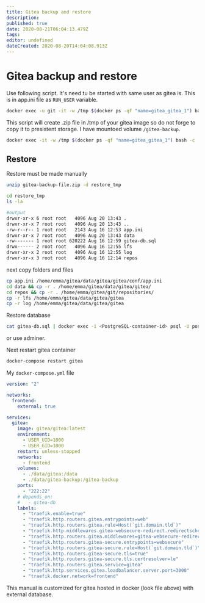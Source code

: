 ```yaml
---
title: Gitea backup and restore
description: 
published: true
date: 2020-08-21T06:04:13.479Z
tags: 
editor: undefined
dateCreated: 2020-08-20T14:04:08.913Z
---
```


# Gitea backup and restore

Use following script. It's need tu be started with same user as gitea is. This is in app.ini file as `RUN_USER` variable.

```bash
docker exec -u git -it -w /tmp $(docker ps -qf "name=gitea_gitea_1") bash -c '/app/gitea/gitea dump -c /data/gitea/conf/app.ini'
```

This script will create .zip file in /tmp of your gitea image so do not forge to copy it to presistent storage. I have mountoed volume `/gitea-backup`.

```bash
docker exec -it -w /tmp $(docker ps -qf "name=gitea_gitea_1") bash -c 'cp -r /tmp/* /gitea-backup'
```

## Restore

Restore must be made manually 

```bash
unzip gitea-backup-file.zip -d restore_tmp
```

```bash
cd restore_tmp
ls -la

#output
drwxr-xr-x 6 root root   4096 Aug 20 13:43 .
drwxr-xr-x 7 root root   4096 Aug 20 13:43 ..
-rw-r--r-- 1 root root   2143 Aug 16 12:53 app.ini
drwxr-xr-x 7 root root   4096 Aug 20 13:43 data
-rw------- 1 root root 620222 Aug 16 12:59 gitea-db.sql
drwx------ 2 root root   4096 Aug 16 12:55 lfs
drwxr-xr-x 2 root root   4096 Aug 16 12:55 log
drwxr-xr-x 3 root root   4096 Aug 16 12:14 repos
```

next copy folders and files

```bash
cp app.ini /home/emma/gitea/data/gitea/gitea/conf/app.ini
cd data && cp -r . /home/emma/gitea/data/gitea/gitea/
cd repos && cp -r . /home/emma/gitea/git/repositories/
cp -r lfs /home/emma/gitea/data/gitea/gitea
cp -r log /home/emma/gitea/data/gitea/gitea
```

Restore database

```bash
cat gitea-db.sql | docker exec -i <PostgreSQL-container-id> psql -U postgres
```

or use adminer.

Next restart gitea container

```bash
docker-compose restart gitea
```

My `docker-compose.yml` file

```yaml
version: "2"

networks:
  frontend:
    external: true

services:
  gitea:
    image: gitea/gitea:latest
    environment:
      - USER_UID=1000
      - USER_GID=1000
    restart: unless-stopped
    networks:
      - frontend
    volumes:
      - ./data/gitea:/data
      - ./data/gitea-backup:/gitea-backup
    ports:
      - "222:22"
    # depends_on:
    #   - gitea-db
    labels:
      - "traefik.enable=true"
      - "traefik.http.routers.gitea.entrypoints=web"
      - "traefik.http.routers.gitea.rule=Host(`git.domain.tld`)"
      - "traefik.http.middlewares.gitea-websecure-redirect.redirectscheme.scheme=https"
      - "traefik.http.routers.gitea.middlewares=gitea-websecure-redirect"
      - "traefik.http.routers.gitea-secure.entrypoints=websecure"
      - "traefik.http.routers.gitea-secure.rule=Host(`git.domain.tld`)"
      - "traefik.http.routers.gitea-secure.tls=true"
      - "traefik.http.routers.gitea-secure.tls.certresolver=le"
      - "traefik.http.routers.gitea.service=gitea"
      - "traefik.http.services.gitea.loadbalancer.server.port=3000"
      - "traefik.docker.network=frontend"
```

This manual is customized for gitea hosted in docker (look file above) with external database. 
